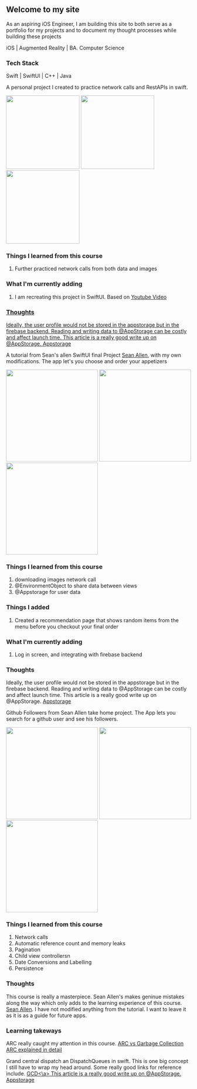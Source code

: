 ## Welcome to my site

As an aspiring iOS Engineer, I am building this site to both serve as a portfolio for my projects and to document my thought processes while building these projects

iOS | Augmented Reality | BA. Computer Science

### Tech Stack
<p> Swift | SwiftUI | C++ | Java </p>

<p> A personal project I created to practice network calls and RestAPIs in swift. </p>

<p float="left">
  
  <img src="https://user-images.githubusercontent.com/19821123/106037447-b1462780-60a4-11eb-8005-5bbecb725fdf.png" width=200/>
   <img src="https://user-images.githubusercontent.com/19821123/106037463-b5724500-60a4-11eb-8679-d95c3bfbe961.png" width=200/>
    <img src="https://user-images.githubusercontent.com/19821123/106037471-b6a37200-60a4-11eb-97d1-514def284e0d.png" width=200/>
</p>

### Things I learned from this course
<ol>
  <li>Further practiced network calls from both data and images</li>
</ol> 

### What I'm currently adding
<ol>
  <li> I am recreating this project in SwiftUI. Based on <a href="https://www.youtube.com/watch?v=cTNhMgNV53s&t=1236s">Youtube Video</li>
</ol>

### Thoughts
Ideally, the user profile would not be stored in the appstorage but in the firebase backend. 
Reading and writing data to @AppStorage can be costly and affect launch time. 
This article is a really good write up on @AppStorage. <a href="https://medium.com/swlh/introducing-appstorage-in-swiftui-470a56f5ba9e">Appstorage</a>


<p> A tutorial from Sean's allen SwiftUI final Project <a href="https://seanallen.co/">Sean Allen</a>, with my own modifications. The app let's you choose and order your appetizers</p>

<p float="left">
  
  <img src="https://user-images.githubusercontent.com/19821123/106019383-9669b800-6090-11eb-9dde-3b42b3f83282.png" width=250/>
   <img src="https://user-images.githubusercontent.com/19821123/106019389-979ae500-6090-11eb-873e-09fe57ab7ea2.png" width=250/>
    <img src="https://user-images.githubusercontent.com/19821123/106019392-98cc1200-6090-11eb-87ea-0dd209b6f326.png" width=250/>
</p>

### Things I learned from this course
<ol>
  <li>downloading images network call</li>
  <li>@EnvironmentObject to share data between views</li>
  <li>@Appstorage for user data</li>
</ol> 

### Things I added
<ol>
  <li> Created a recommendation page that shows random items from the menu before you checkout your final order</li>
</ol>

### What I'm currently adding
<ol>
  <li> Log in screen, and integrating with firebase backend </li>
</ol>

### Thoughts
Ideally, the user profile would not be stored in the appstorage but in the firebase backend. 
Reading and writing data to @AppStorage can be costly and affect launch time. 
This article is a really good write up on @AppStorage. <a href="https://medium.com/swlh/introducing-appstorage-in-swiftui-470a56f5ba9e">Appstorage</a>


<p> Github Followers from Sean Allen take home project. The App lets you search for a github user and see his followers. 

<p float="left">
  
  <img src="https://user-images.githubusercontent.com/19821123/106019383-9669b800-6090-11eb-9dde-3b42b3f83282.png" width=250/>
   <img src="https://user-images.githubusercontent.com/19821123/106019389-979ae500-6090-11eb-873e-09fe57ab7ea2.png" width=250/>
    <img src="https://user-images.githubusercontent.com/19821123/106019392-98cc1200-6090-11eb-87ea-0dd209b6f326.png" width=250/>
</p>

### Things I learned from this course
<ol>
  <li>Network calls</li>
  <li>Automatic reference count and memory leaks</li>
  <li>Pagination</li>
  <li>Child view controllersn</li>
  <li>Date Conversions and Labelling</li>
  <li>Persistence</li>
</ol> 


### Thoughts
This course is really a masterpiece. Sean Allen's makes geninue mistakes along the way which only adds to the learning experience of this course. <a href="https://seanallen.co/">Sean Allen</a>. I have not modified anything from the tutorial. I want to leave it as it is as a guide for future apps. 

### Learning takeways
ARC really caught my attention in this course. <a href="https://medium.com/computed-comparisons/garbage-collection-vs-automatic-reference-counting-a420bd4c7c81">ARC vs Garbage Collection</a> <a href="https://medium.com/computed-comparisons/garbage-collection-vs-automatic-reference-counting-a420bd4c7c81">ARC explained in detail</a>

Grand central dispatch an DispatchQueues in swift. This is one big concept I still have to wrap my head around. 
Some really good links for reference include. 
<a href="https://medium.com/@KentaKodashima/swift-grand-central-dispatch-gcd-80bcb16a147f">GCD<\a>
This article is a really good write up on @AppStorage. <a href="https://medium.com/swlh/introducing-appstorage-in-swiftui-470a56f5ba9e">Appstorage</a>

